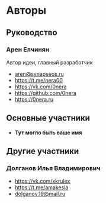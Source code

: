 # Авторы

## Руководство

### Арен Елчинян

Автор идеи, главный разработчик

* <aren@synapseos.ru>
* <https://t.me/nera00>
* <https://vk.com/0nera>
* <https://github.com/0nera>
* <https://0nera.ru>

## Основные участники

* __Тут могло быть ваше имя__

## Другие участники

### Долганов Илья Владимирович

* <https://vk.com/xkrulex>
* <https://t.me/amakesla>
* <dolganov.19@mail.ru>
